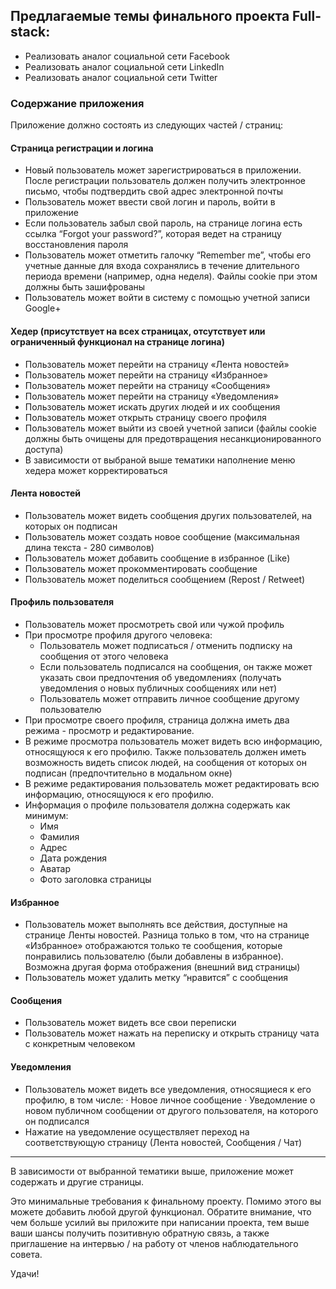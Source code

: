 ## Предлагаемые темы финального проекта Full-stack:
- Реализовать аналог социальной сети Facebook
- Реализовать аналог социальной сети LinkedIn
- Реализовать аналог социальной сети Twitter

### Содержание приложения
Приложение должно состоять из следующих частей / страниц:

#### Страница регистрации и логина
- Новый пользователь может зарегистрироваться в приложении. После регистрации пользователь должен получить электронное письмо, чтобы подтвердить свой адрес электронной почты
- Пользователь может ввести свой логин и пароль, войти в приложение
- Если пользователь забыл свой пароль, на странице логина есть ссылка “Forgot your password?”, которая ведет на страницу восстановления пароля
- Пользователь может отметить галочку “Remember me”, чтобы его учетные данные для входа сохранялись в течение длительного периода времени (например, одна неделя). Файлы cookie при этом должны быть зашифрованы
- Пользователь может войти в систему с помощью учетной записи Google+

#### Хедер (присутствует на всех страницах, отсутствует или ограниченный функционал на странице логина)
- Пользователь может перейти на страницу «Лента новостей»
- Пользователь может перейти на страницу «Избранное»
- Пользователь может перейти на страницу «Сообщения»
- Пользователь может перейти на страницу «Уведомления»
- Пользователь может искать других людей и их сообщения
- Пользователь может открыть страницу своего профиля
- Пользователь может выйти из своей учетной записи (файлы cookie должны быть очищены для предотвращения несанкционированного доступа)
- В зависимости от выбраной выше тематики наполнение меню хедера может корректироваться

#### Лента новостей
- Пользователь может видеть сообщения других пользователей, на которых он подписан
- Пользователь может создать новое сообщение (максимальная длина текста - 280 символов)
- Пользователь может добавить сообщение в избранное (Like)
- Пользователь может прокомментировать сообщение
- Пользователь может поделиться сообщением (Repost / Retweet)

#### Профиль пользователя
- Пользователь может просмотреть свой или чужой профиль
- При просмотре профиля другого человека:
    - Пользователь может подписаться / отменить подписку на сообщения от этого человека
    - Если пользователь подписался на сообщения, он также может указать свои предпочтения об уведомлениях (получать уведомления о новых публичных сообщениях или нет)
    - Пользователь может отправить личное сообщение другому пользователю
- При просмотре своего профиля, страница должна иметь два режима - просмотр и редактирование.
- В режиме просмотра пользователь может видеть всю информацию, относящуюся к его профилю. Также пользователь должен иметь возможность видеть список людей, на сообщения от которых он подписан (предпочтительно в модальном окне)
- В режиме редактирования пользователь может редактировать всю информацию, относящуюся к его профилю.
- Информация о профиле пользователя должна содержать как минимум:
    - Имя
    - Фамилия
    - Адрес
    - Дата рождения
    - Аватар
    - Фото заголовка страницы

#### Избранное
- Пользователь может выполнять все действия, доступные на странице Ленты новостей. Разница только в том, что на странице «Избранное» отображаются только те сообщения, которые понравились пользователю (были добавлены в избранное). Возможна другая форма отображения (внешний вид страницы)
- Пользователь может удалить метку “нравится” с сообщения

#### Сообщения
- Пользователь может видеть все свои переписки
- Пользователь может нажать на переписку и открыть страницу чата с конкретным человеком

#### Уведомления
- Пользователь может видеть все уведомления, относящиеся к его профилю, в том числе:
  · Новое личное сообщение
  · Уведомление о новом публичном сообщении от другого пользователя, на которого он подписался
- Нажатие на уведомление осуществляет переход на соответствующую страницу (Лента новостей, Сообщения / Чат)

---

В зависимости от выбранной тематики выше, приложение может содержать и другие страницы.

Это минимальные требования к финальному проекту. Помимо этого вы можете добавить любой другой функционал. Обратите внимание, что чем больше усилий вы приложите при написании проекта, тем выше ваши шансы получить позитивную обратную связь, а также приглашение на интервью / на работу от членов наблюдательного совета.

Удачи!
